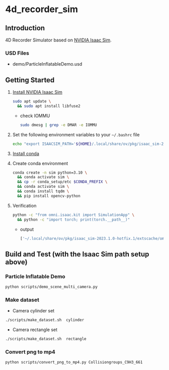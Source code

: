 # 4d_recorder_sim

## Introduction

4D Recorder Simulator based on [NVIDIA Isaac Sim](https://docs-prod.omniverse.nvidia.com/isaacsim/latest/index.html).

### USD Files

- demo/ParticleInflatableDemo.usd

## Getting Started

1. [Install NVIDIA Isaac Sim](https://docs-prod.omniverse.nvidia.com/isaacsim/latest/installation/install_workstation.html)

    ```bash
    sudo apt update \
      && sudo apt install libfuse2
    ```

    - check IOMMU

        ```bash
        sudo dmesg | grep -e DMAR -e IOMMU
        ```

2. Set the following environment variables to your ```~/.bashrc``` file

    ```bash
    echo "export ISAACSIM_PATH='${HOME}/.local/share/ov/pkg/isaac_sim-2023.1.0-hotfix.1'" >> ~/.bashrc
    ```

3. [Install conda](https://conda.io/projects/conda/en/latest/user-guide/tasks/manage-environments.html#macos-and-linux)

4. Create conda environment

    ```bash
    conda create -n sim python=3.10 \
      && conda activate sim \
      && cp -r conda_setup/etc $CONDA_PREFIX \
      && conda activate sim \
      && conda install tqdm \
      && pip install opencv-python
    ```

5. Verification

    ```bash
    python -c "from omni.isaac.kit import SimulationApp" \
      && python -c "import torch; print(torch.__path__)"
    ```

    - output

        ```bash
        ['~/.local/share/ov/pkg/isaac_sim-2023.1.0-hotfix.1/extscache/omni.pip.torch-1_13_1-0.1.4+104.2.lx64/torch-1-13-1/torch']
        ```

## Build and Test (with the Isaac Sim path setup above)

### Particle Inflatable Demo

```bash
python scripts/demo_scene_multi_camera.py
```

### Make dataset

- Camera cylinder set

```bash
./scripts/make_dataset.sh  cylinder
```

- Camera rectangle set

```bash
./scripts/make_dataset.sh  rectangle
```

### Convert png to mp4

```bash
python scripts/convert_png_to_mp4.py Collisiongroups_C9H3_661
```
